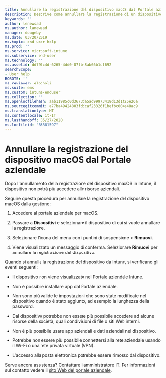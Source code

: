 ```yaml
---
title: Annullare la registrazione del dispositivo macOS dal Portale aziendale Intune | Microsoft Docs
description: Descrive come annullare la registrazione di un dispositivo macOS dal portale aziendale
keywords: ''
author: lenewsad
ms.author: lanewsad
manager: dougeby
ms.date: 03/20/2019
ms.topic: end-user-help
ms.prod: ''
ms.service: microsoft-intune
ms.subservice: end-user
ms.technology: ''
ms.assetid: dd79fc4d-6265-4dd0-87fb-8ab66b1cf692
searchScope:
- User help
ROBOTS: ''
ms.reviewer: elocholi
ms.suite: ems
ms.custom: intune-enduser
ms.collection: ''
ms.openlocfilehash: aab11985c0d3673da5ad99973418d13d1f25e26a
ms.sourcegitcommit: a77ba49424803fddcaf23326f1befbc004e48ac9
ms.translationtype: HT
ms.contentlocale: it-IT
ms.lasthandoff: 05/27/2020
ms.locfileid: "83881597"
---
```

# <a name="unenroll-your-macos-device-from-company-portal"></a>Annullare la registrazione del dispositivo macOS dal Portale aziendale

Dopo l'annullamento della registrazione del dispositivo macOS in Intune, il dispositivo non potrà più accedere alle risorse aziendali.

Seguire questa procedura per annullare la registrazione del dispositivo macOS dalla gestione:

1. Accedere al portale aziendale per macOS.
2. Passare a **Dispositivi**  e selezionare il dispositivo di cui si vuole annullare la registrazione.

3. Selezionare l'icona del menu con i puntini di sospensione > **Rimuovi**.
4. Viene visualizzato un messaggio di conferma. Selezionare **Rimuovi** per annullare la registrazione del dispositivo. 

Quando si annulla la registrazione del dispositivo da Intune, si verificano gli eventi seguenti:

- Il dispositivo non viene visualizzato nel Portale aziendale Intune.

- Non è possibile installare app dal Portale aziendale.

- Non sono più valide le impostazioni che sono state modificate nel dispositivo quando è stato aggiunto, ad esempio la lunghezza della password.

- Dal dispositivo potrebbe non essere più possibile accedere ad alcune risorse della società, quali condivisioni di file o siti Web interni.

- Non è più possibile usare app aziendali e dati aziendali nel dispositivo.

- Potrebbe non essere più possibile connettersi alla rete aziendale usando il Wi-Fi o una rete privata virtuale (VPN).

- L'accesso alla posta elettronica potrebbe essere rimosso dal dispositivo.

Serve ancora assistenza? Contattare l'amministratore IT. Per informazioni sul contatto vedere il [sito Web del portale aziendale](https://go.microsoft.com/fwlink/?linkid=2010980).
